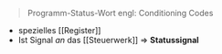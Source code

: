 > Programm-Status-Wort
> engl: Conditioning Codes

- spezielles [[Register]]
- Ist Signal _an_ das [[Steuerwerk]] => **Statussignal**